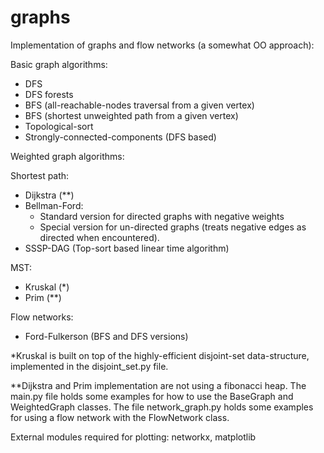 # graphs
Implementation of graphs and flow networks (a somewhat OO approach):

Basic graph algorithms:
- DFS
- DFS forests
- BFS (all-reachable-nodes traversal from a given vertex)
- BFS (shortest unweighted path from a given vertex)
- Topological-sort
- Strongly-connected-components (DFS based)

Weighted graph algorithms:

  Shortest path:
  - Dijkstra (**)
  - Bellman-Ford:
    - Standard version for directed graphs with negative weights
    - Special version for un-directed graphs (treats negative edges as directed when encountered).
  - SSSP-DAG (Top-sort based linear time algorithm)
  
  MST:
  - Kruskal (*)
  - Prim (**)
  
Flow networks:
- Ford-Fulkerson (BFS and DFS versions)
  
*Kruskal is built on top of the highly-efficient disjoint-set data-structure, implemented in the disjoint_set.py file.

\*\*Dijkstra and Prim implementation are not using a fibonacci heap.
The main.py file holds some examples for how to use the BaseGraph and WeightedGraph classes.
The file network_graph.py holds some examples for using a flow network with the FlowNetwork class.


External modules required for plotting: networkx, matplotlib
